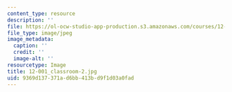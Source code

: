 ```yaml
---
content_type: resource
description: ''
file: https://ol-ocw-studio-app-production.s3.amazonaws.com/courses/12-001-introduction-to-geology-fall-2013/9369d137371ad6bb413bd9f1d03a0fad_12-001_classroom-2.jpg
file_type: image/jpeg
image_metadata:
  caption: ''
  credit: ''
  image-alt: ''
resourcetype: Image
title: 12-001_classroom-2.jpg
uid: 9369d137-371a-d6bb-413b-d9f1d03a0fad
---
```

